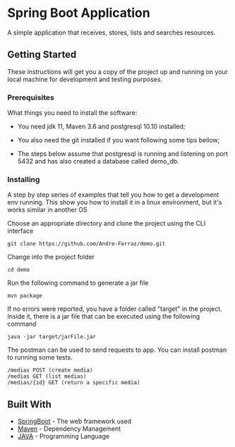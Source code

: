 # Spring Boot Application
A simple application that receives, stores, lists and searches resources.

## Getting Started

These instructions will get you a copy of the project up and running on your local machine for development and testing purposes.

### Prerequisites

What things you need to install the software:

* You need jdk 11, Maven 3.6 and postgresql 10.10 installed;

* You also need the git installed if you want following some tips bellow;

* The steps below assume that postgresql is running and listening on port 5432 and has also created a database called demo_db.


### Installing

A step by step series of examples that tell you how to get a development env running.
This show you how to install it in a linux environment, but it's works similar in another OS

Choose an appropriate directory and clone the project using the CLI interface
```
git clone https://github.com/Andre-Ferraz/demo.git
```

Change into the project folder
```
cd demo
```

Run the following command to generate a jar file
```
mvn package
```
If no errors were reported, you have a folder called "target" in the project. Inside it, there is a jar file that can be executed using the following command
```
java -jar target/jarFile.jar
```

The postman can be used to send requests to app. You can install postman to running some tests.
```
/medias POST (create media)
/medias GET (list medias)
/medias/{id} GET (return a specific media)
```

## Built With

* [SpringBoot](https://spring.io/projects/spring-boot) - The web framework used
* [Maven](https://maven.apache.org/) - Dependency Management
* [JAVA](https://www.oracle.com/technetwork/java/javase/overview/index.html) - Programming Language
